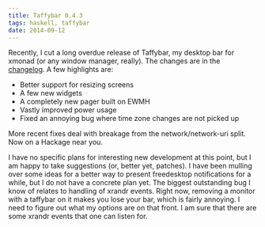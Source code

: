 ```yaml
---
title: Taffybar 0.4.3
tags: haskell, taffybar
date: 2014-09-12
---
```


Recently, I cut a long overdue release of Taffybar, my desktop bar for xmonad (or any window manager, really).  The changes are in the [changelog](https://github.com/travitch/taffybar/blob/v0.4.3/CHANGELOG.md).  A few highlights are:

 * Better support for resizing screens
 * A few new widgets
 * A completely new pager built on EWMH
 * Vastly improved power usage
 * Fixed an annoying bug where time zone changes are not picked up

More recent fixes deal with breakage from the network/network-uri split.  Now on a Hackage near you.

I have no specific plans for interesting new development at this point, but I am happy to take suggestions (or, better yet, patches).  I have been mulling over some ideas for a better way to present freedesktop notifications for a while, but I do not have a concrete plan yet.  The biggest outstanding bug I know of relates to handling of xrandr events.  Right now, removing a monitor with a taffybar on it makes you lose your bar, which is fairly annoying.  I need to figure out what my options are on that front.  I am sure that there are some xrandr events that one can listen for.
